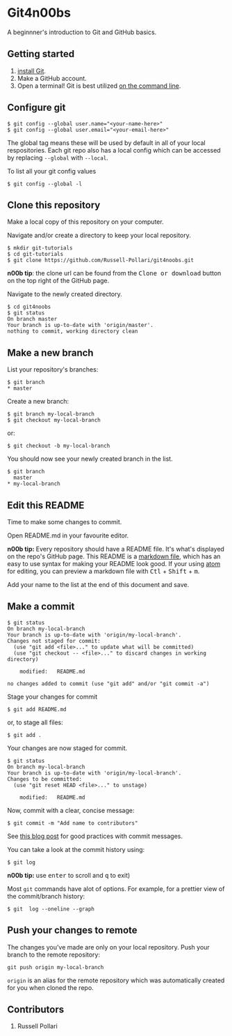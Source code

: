 # Git4n00bs

A beginnner's introduction to Git and GitHub basics.

## Getting started

1. [install Git]( https://git-scm.com/book/en/v1/Getting-Started-Installing-Git
).  
1. Make a GitHub account.
1. Open a terminal!
Git is best utilized [on the command line](https://git-scm.com/book/en/v2/Getting-Started-The-Command-Line).

## Configure git
```
$ git config --global user.name="<your-name-here>"
$ git config --global user.email="<your-email-here>"
```
The global tag means these will be used by default in all of your local respositories. Each git repo also has a local config which can be accessed by replacing `--global` with `--local`.

To list all your git config values
```
$ git config --global -l
```
## Clone this repository
Make a local copy of this repository on your computer.

Navigate and/or create a directory to keep your local repository.
```
$ mkdir git-tutorials
$ cd git-tutorials
$ git clone https://github.com/Russell-Pollari/git4noobs.git
```
**n00b tip**: the clone url can be found from the <kbd>Clone or download</kbd> button on the top right of the GitHub page.

Navigate to the newly created directory.
```
$ cd git4noobs
$ git status
On branch master
Your branch is up-to-date with 'origin/master'.
nothing to commit, working directory clean
```

## Make a new branch
List your repository's branches:
```
$ git branch
* master
```

Create a new branch:
```
$ git branch my-local-branch
$ git checkout my-local-branch
```
or:
```
$ git checkout -b my-local-branch
```
You should now see your newly created branch in the list.
```
$ git branch
  master
* my-local-branch
```

## Edit this README
Time to make some changes to commit.  

Open README.md in your favourite editor.

**n00b tip:** Every repository should have a README file. It's what's displayed on the repo's GitHub page. This README is a [markdown file](https://learn.getgrav.org/content/markdown), which has an easy to use syntax for making your README look good. If your using [atom](https://atom.io/) for editing, you can preview a markdown file with <kbd>Ctl</kbd> + <kbd>Shift</kbd> + <kbd>m</kbd>.

Add your name to the list at the end of this document and save.

## Make a commit
```
$ git status
On branch my-local-branch
Your branch is up-to-date with 'origin/my-local-branch'.
Changes not staged for commit:
  (use "git add <file>..." to update what will be committed)
  (use "git checkout -- <file>..." to discard changes in working directory)

	modified:   README.md

no changes added to commit (use "git add" and/or "git commit -a")
```
Stage your changes for commit
```
$ git add README.md
```
or, to stage all files:
```
$ git add .
```
Your changes are now staged for commit.
```
$ git status
On branch my-local-branch
Your branch is up-to-date with 'origin/my-local-branch'.
Changes to be committed:
  (use "git reset HEAD <file>..." to unstage)

	modified:   README.md
```
Now, commit with a clear, concise message:
```
$ git commit -m "Add name to contributors"
```
<!-- TODO: git messages in editor and git config to set default editor -->
See [this blog post](https://chris.beams.io/posts/git-commit/) for good practices with commit messages.

You can take a look at the commit history using:
```
$ git log
```  
**n00b tip:** use <kbd>enter</kbd> to scroll and <kbd>q</kbd> to exit)  

Most `git` commands have alot of options. For example, for a prettier view of the commit/branch history:
```
$ git  log --oneline --graph
```
## Push your changes to remote

The changes you've made are only on your local repository. Push your branch to the remote repository:
```
git push origin my-local-branch
```
`origin` is an alias for the remote repository which was automatically created for you when cloned the repo.

## Contributors
1. Russell Pollari

